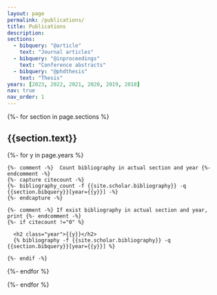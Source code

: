 ```yaml
---
layout: page
permalink: /publications/
title: Publications
description: 
sections:
  - bibquery: "@article"
    text: "Journal articles"
  - bibquery: "@inproceedings"
    text: "Conference abstracts"
  - bibquery: "@phdthesis"
    text: "Thesis"
years: [2023, 2022, 2021, 2020, 2019, 2018]
nav: true
nav_order: 1
---
```

<!-- _pages/publications.md -->

<!-- modified from https://github.com/alshedivat/al-folio/issues/1264 -->
<div class="publications">

{%- for section in page.sections %}
  <a id="{{section.text}}"></a>
  <h2 class="bibtypetitle">{{section.text}}</h2>
  {%- for y in page.years %}

    {%- comment -%}  Count bibliography in actual section and year {%- endcomment -%}
    {%- capture citecount -%}
    {%- bibliography_count -f {{site.scholar.bibliography}} -q {{section.bibquery}}[year={{y}}] -%}
    {%- endcapture -%}

    {%- comment -%} If exist bibliography in actual section and year, print {%- endcomment -%}
    {%- if citecount !="0" %}

      <h2 class="year">{{y}}</h2>
      {% bibliography -f {{site.scholar.bibliography}} -q {{section.bibquery}}[year={{y}}] %}

    {%- endif -%}

  {%- endfor %}

{%- endfor %}

</div>
